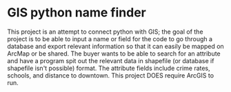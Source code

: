 # GIS python name finder
  This project is an attempt to connect python with GIS; the goal of the project is to be able to input a name or field for the code to go through a database and export relevant information so that it can easily be mapped on ArcMap or be shared. The buyer wants to be able to search for an attribute and have a program spit out the relevant data in shapefile (or database if shapefile isn't possible) format. The attribute fields include crime rates, schools, and distance to downtown. This project DOES require ArcGIS to run.
